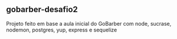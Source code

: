 ## gobarber-desafio2
Projeto feito em base a aula inicial do GoBarber com node, sucrase, nodemon, postgres, yup, express e sequelize
